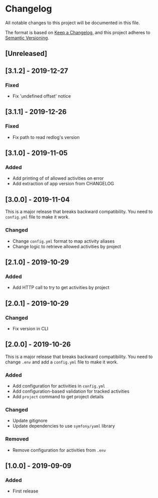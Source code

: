 # Changelog
All notable changes to this project will be documented in this file.

The format is based on [Keep a Changelog](https://keepachangelog.com/en/1.0.0/),
and this project adheres to [Semantic Versioning](https://semver.org/spec/v2.0.0.html).

## [Unreleased]

## [3.1.2] - 2019-12-27
### Fixed
- Fix 'undefined offset' notice

## [3.1.1] - 2019-12-26
### Fixed
- Fix path to read redlog's version

## [3.1.0] - 2019-11-05
### Added
- Add printing of of allowed activities on error
- Add extraction of app version from CHANGELOG  

## [3.0.0] - 2019-11-04
This is a major release that breaks backward compatibility. You need to
`config.yml` file to make it work. 

### Changed
- Change `config.yml` format to map activity aliases
- Change logic to retrieve allowed activities by project

## [2.1.0] - 2019-10-29
### Added
- Add HTTP call to try to get activities by project

## [2.0.1] - 2019-10-29
### Changed
- Fix version in CLI

## [2.0.0] - 2019-10-26
This is a major release that breaks backward compatibility. You need to
change `.env` and add a `config.yml` file to make it work. 

### Added
- Add configuration for activities in `config.yml`
- Add configuration-based validation for tracked activities
- Add `project` command to get project details

### Changed
- Update gitignore
- Update dependencies to use `symfony/yaml` library

### Removed
- Remove configuration for activities from `.env`

## [1.0.0] - 2019-09-09
### Added
- First release
